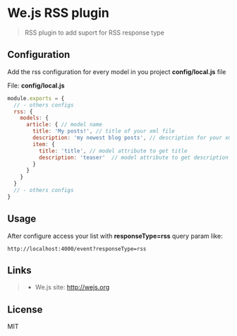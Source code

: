 # We.js RSS plugin

> RSS plugin to add suport for RSS response type

## Configuration

Add the rss configuration for every model in you project **config/local.js** file

File: **config/local.js**
```js
module.exports = {
  // - others configs
  rss: {
    models: {
      article: { // model name
        title: 'My posts!', // title of your xml file
        description: 'my newest blog posts', // description for your xml file
        item: {
          title: 'title', // model attribute to get title
          description: 'teaser'  // model attribute to get description
        }
      }
    }
  }
  // - others configs
}
```

## Usage

After configure access your list with **responseType=rss** query param like:

```
http://localhost:4000/event?responseType=rss
```

## Links

> * We.js site: http://wejs.org

## License

MIT